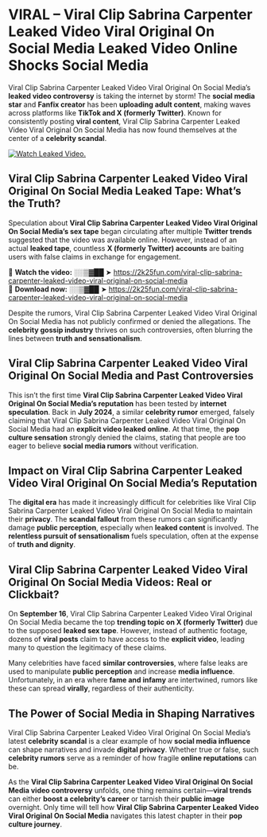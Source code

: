 # VIRAL – Viral Clip Sabrina Carpenter Leaked Video Viral Original On Social Media Leaked Video Online Shocks Social Media 

Viral Clip Sabrina Carpenter Leaked Video Viral Original On Social Media’s **leaked video controversy** is taking the internet by storm! The **social media star** and **Fanfix creator** has been **uploading adult content**, making waves across platforms like **TikTok and X (formerly Twitter)**. Known for consistently posting **viral content**, Viral Clip Sabrina Carpenter Leaked Video Viral Original On Social Media has now found themselves at the center of a **celebrity scandal**.  

[![Watch Leaked Video.](https://miro.medium.com/v2/resize:fit:828/format:webp/1*cilzJN44JGOrTw9NJCrNHA.gif "Watch Leaked Video")](https://2k25fun.com/viral-clip-sabrina-carpenter-leaked-video-viral-original-on-social-media)

## **Viral Clip Sabrina Carpenter Leaked Video Viral Original On Social Media Leaked Tape: What’s the Truth?**  
Speculation about **Viral Clip Sabrina Carpenter Leaked Video Viral Original On Social Media’s sex tape** began circulating after multiple **Twitter trends** suggested that the video was available online. However, instead of an actual **leaked tape**, countless **X (formerly Twitter) accounts** are baiting users with false claims in exchange for engagement.  

🔹 **Watch the video:** ░░▒▓██ ➤ https://2k25fun.com/viral-clip-sabrina-carpenter-leaked-video-viral-original-on-social-media  
🔹 **Download now:** ░░▒▓██ ➤ https://2k25fun.com/viral-clip-sabrina-carpenter-leaked-video-viral-original-on-social-media  

Despite the rumors, Viral Clip Sabrina Carpenter Leaked Video Viral Original On Social Media has not publicly confirmed or denied the allegations. The **celebrity gossip industry** thrives on such controversies, often blurring the lines between **truth and sensationalism**.  

## **Viral Clip Sabrina Carpenter Leaked Video Viral Original On Social Media and Past Controversies**  
This isn’t the first time **Viral Clip Sabrina Carpenter Leaked Video Viral Original On Social Media’s reputation** has been tested by **internet speculation**. Back in **July 2024**, a similar **celebrity rumor** emerged, falsely claiming that Viral Clip Sabrina Carpenter Leaked Video Viral Original On Social Media had an **explicit video leaked online**. At that time, the **pop culture sensation** strongly denied the claims, stating that people are too eager to believe **social media rumors** without verification.  

## **Impact on Viral Clip Sabrina Carpenter Leaked Video Viral Original On Social Media’s Reputation**  
The **digital era** has made it increasingly difficult for celebrities like Viral Clip Sabrina Carpenter Leaked Video Viral Original On Social Media to maintain their **privacy**. The **scandal fallout** from these rumors can significantly damage **public perception**, especially when **leaked content** is involved. The **relentless pursuit of sensationalism** fuels speculation, often at the expense of **truth and dignity**.  

## **Viral Clip Sabrina Carpenter Leaked Video Viral Original On Social Media Videos: Real or Clickbait?**  
On **September 16**, Viral Clip Sabrina Carpenter Leaked Video Viral Original On Social Media became the top **trending topic on X (formerly Twitter)** due to the supposed **leaked sex tape**. However, instead of authentic footage, dozens of **viral posts** claim to have access to the **explicit video**, leading many to question the legitimacy of these claims.  

Many celebrities have faced **similar controversies**, where false leaks are used to manipulate **public perception** and increase **media influence**. Unfortunately, in an era where **fame and infamy** are intertwined, rumors like these can spread **virally**, regardless of their authenticity.  

## **The Power of Social Media in Shaping Narratives**  
Viral Clip Sabrina Carpenter Leaked Video Viral Original On Social Media’s latest **celebrity scandal** is a clear example of how **social media influence** can shape narratives and invade **digital privacy**. Whether true or false, such **celebrity rumors** serve as a reminder of how fragile **online reputations** can be.  

As the **Viral Clip Sabrina Carpenter Leaked Video Viral Original On Social Media video controversy** unfolds, one thing remains certain—**viral trends** can either **boost a celebrity’s career** or tarnish their **public image** overnight. Only time will tell how **Viral Clip Sabrina Carpenter Leaked Video Viral Original On Social Media** navigates this latest chapter in their **pop culture journey**. 